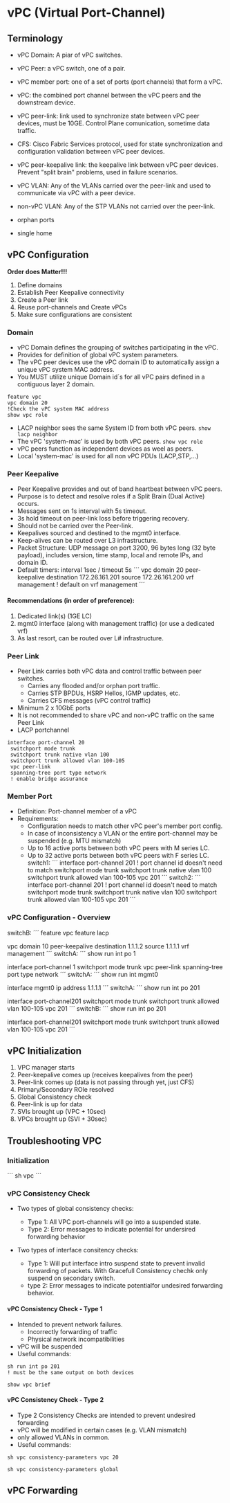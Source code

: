 # vPC (Virtual Port-Channel)

## Terminology
- vPC Domain: A piar of vPC switches.
- vPC Peer: a vPC switch, one of a pair.
- vPC member port: one of a set of ports (port channels) that form a vPC.
- vPC: the combined port channel between the vPC peers and the downstream device.
- vPC peer-link: link used to synchronize state between vPC peer devices, must be 10GE. Control Plane comunication, sometime data traffic.
- CFS: Cisco Fabric Services protocol, used for state synchronization and configuration validation between vPC peer devices.
- vPC peer-keepalive link: the keepalive link between vPC peer devices. Prevent "split brain" problems, used in failure scenarios.
- vPC VLAN: Any of the VLANs carried over the peer-link and used to communicate via vPC with a peer device.
- non-vPC VLAN: Any of the STP VLANs not carried over the peer-link.

- orphan ports
- single home

## vPC Configuration
**Order does Matter!!!**
1. Define domains
2. Establish Peer Keepalive connectivity
3. Create a Peer link
4. Reuse port-channels and Create vPCs
5. Make sure configurations are consistent

### Domain
- vPC Domain defines the grouping of switches participating in the vPC.
- Provides for definition of global vPC system parameters.
- The vPC peer devices use the vPC domain ID to automatically assign a unique vPC system MAC address.
- You MUST utilize unique Domain id´s for all vPC pairs defined in a contiguous layer 2 domain.
```
feature vpc
vpc domain 20
!Check the vPC system MAC address
show vpc role
```
- LACP neighbor sees the same System ID from both vPC peers. `show lacp neighbor`
- The vPC 'system-mac' is used by both vPC peers. `show vpc role`
- vPC peers function as independent devices as weel as peers.
- Local 'system-mac' is used for all non vPC PDUs (LACP,STP,...)

### Peer Keepalive
- Peer Keepalive provides and out of band heartbeat between vPC peers.
- Purpose is to detect and resolve roles if a Split Brain (Dual Active) occurs.
- Messages sent on 1s interval with 5s timeout.
- 3s hold timeout on peer-link loss before triggering recovery.
- Should not be carried over the Peer-link.
- Keepalives sourced and destined to the mgmt0 interface.
- Keep-alives can be routed over L3 infrastructure.
- Packet Structure: UDP message on port 3200, 96 bytes long (32 byte payload), includes version, time stamp, local and remote IPs, and domain ID.
- Default timers: interval 1sec / timeout 5s
´´´
vpc domain 20
peer-keepalive destination 172.26.161.201 source 172.26.161.200 vrf management
! default on vrf management
´´´
#### Recommendations (in order of preference):
1. Dedicated link(s) (1GE LC)
2. mgmt0 interface (along with management traffic) (or use a dedicated vrf)
3. As last resort, can be routed over L# infrastructure.

### Peer Link
- Peer Link carries both vPC data and control traffic between peer switches.
	- Carries any flooded and/or orphan port traffic.
	- Carries STP BPDUs, HSRP Hellos, IGMP updates, etc.
	- Carries CFS messages (vPC control traffic)
- Minimum 2 x 10GbE ports
- It is not recommended to share vPC and non-vPC traffic on the same Peer Link
- LACP portchannel
```
interface port-channel 20
 switchport mode trunk
 switchport trunk native vlan 100
 switchport trunk allowed vlan 100-105
 vpc peer-link
 spanning-tree port type network
 ! enable bridge assurance
```
### Member Port
- Definition: Port-channel member of a vPC
- Requirements:
	- Configuration needs to match other vPC peer's member port config.
	- In case of inconsistency a VLAN or the entire port-channel may be suspended (e.g. MTU mismatch)
	- Up to 16 active ports between both vPC peers with M series LC.
	- Up to 32 active ports between both vPC peers with F series LC.
switch1:
´´´
interface port-channel 201
! port channel id doesn't need to match
 switchport mode trunk
 switchport trunk native vlan 100
 switchport trunk allowed vlan 100-105
 vpc 201
´´´
switch2:
´´´
interface port-channel 201
! port channel id doesn't need to match
 switchport mode trunk
 switchport trunk native vlan 100
 switchport trunk allowed vlan 100-105
 vpc 201
´´´

### vPC Configuration - Overview
switchB:
´´´
feature vpc
feature lacp

vpc domain 10
 peer-keepalive destination 1.1.1.2 source 1.1.1.1 vrf management
´´´
switchA:
´´´
show run int po 1

interface port-channel 1
 switchport mode trunk
 vpc peer-link
 spanning-tree port type network
´´´
switchA:
´´´
show run int mgmt0

interface mgmt0
 ip address 1.1.1.1
´´´
switchA:
´´´
show run int po 201

interface port-channel201
switchport mode trunk
switchport trunk allowed vlan 100-105
vpc 201
´´´
switchB:
´´´
show run int po 201

interface port-channel201
switchport mode trunk
switchport trunk allowed vlan 100-105
vpc 201
´´´

## vPC Initialization
1. VPC manager starts
2. Peer-keepalive comes up (receives keepalives from the peer)
3. Peer-link comes up (data is not passing through yet, just CFS)
4. Primary/Secondary ROle resolved
5. Global Consistency check
6. Peer-link is up for data
7. SVIs brought up (VPC + 10sec)
8. VPCs brought up (SVI + 30sec)

## Troubleshooting VPC
### Initialization
´´´
sh vpc
´´´
### vPC Consistency Check
- Two types of global consistency checks:
	- Type 1: All VPC port-channels will go into a suspended state.
	- Type 2: Error messages to indicate potential for undersired forwarding behavior

- Two types of interface consitency checks:
	- Type 1: Will put interface intro suspend state to prevent invalid forwarding of packets. With Gracefull Consistency chechk only suspend on secondary switch.
	- type 2: Error messages to indicate potentialfor undesired forwarding behavior.

#### vPC Consistency Check - Type 1
- Intended to prevent network failures.
	- Incorrectly forwarding of traffic
	- Physical network incompatibilities
- vPC will be suspended
- Useful commands:
```
sh run int po 201
! must be the same output on both devices
``` 
```
show vpc brief
``` 
#### vPC Consistency Check - Type 2
- Type 2 Consistency Checks are intended to prevent undesired forwarding
- vPC will be modified in certain cases (e.g. VLAN mismatch)
- only allowed VLANs in common.
- Useful commands:
```
sh vpc consistency-parameters vpc 20
``` 
```
sh vpc consistency-parameters global
``` 

## vPC Forwarding
